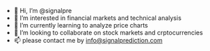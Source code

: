 - 👋 Hi, I’m @signalpre
- 👀 I’m interested in financial markets and technical analysis
- 🌱 I’m currently learning to analyze price charts
- 💞️ I’m looking to collaborate on stock markets and crptocurrencies
- 📫 please contact me by info@signalprediction.com

<!---
signalpre/signalpre is a ✨ special ✨ repository because its `README.md` (this file) appears on your GitHub profile.
You can click the Preview link to take a look at your changes.
--->
